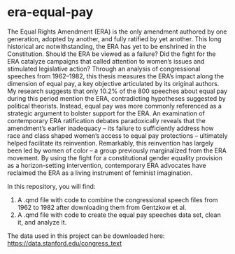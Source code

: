# era-equal-pay
The Equal Rights Amendment (ERA) is the only amendment authored by one generation, adopted by another, and fully ratified by yet another. This long historical arc notwithstanding, the ERA has yet to be enshrined in the Constitution. Should the ERA be viewed as a failure? Did the fight for the ERA catalyze campaigns that called attention to women’s issues and stimulated legislative action? Through an analysis of congressional speeches from 1962–1982, this thesis measures the ERA’s impact along the dimension of equal pay, a key objective articulated by its original authors. My research suggests that only 10.2% of the 800 speeches about equal pay during this period mention the ERA, contradicting hypotheses suggested by political theorists. Instead, equal pay was more commonly referenced as a strategic argument to bolster support for the ERA. An examination of contemporary ERA ratification debates paradoxically reveals that the amendment’s earlier inadequacy – its failure to sufficiently address how race and class shaped women’s access to equal pay protections – ultimately helped facilitate its reinvention. Remarkably, this reinvention has largely been led by women of color – a group previously marginalized from the ERA movement. By using the fight for a constitutional gender equality provision as a horizon-setting intervention, contemporary ERA advocates have reclaimed the ERA as a living instrument of feminist imagination.

In this repository, you will find:
1. A .qmd file with code to combine the congressional speech files from 1962 to 1982 after downloading them from Gentzkow et al. 
2. A .qmd file with code to create the equal pay speeches data set, clean it, and analyze it.

The data used in this project can be downloaded here: https://data.stanford.edu/congress_text
